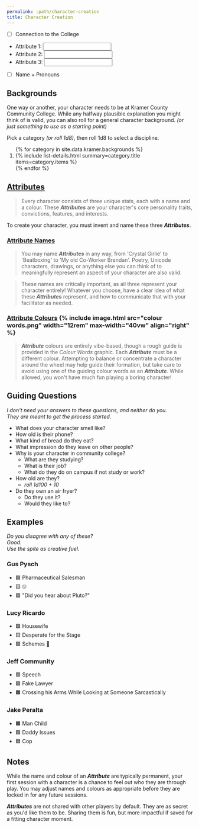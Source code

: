 ```yaml
---
permalink: :path/character-creation
title: Character Creation
---
```

<script src="/scripts/input_cookies.js" defer></script>

- [ ] Connection to the College
- <label>Attribute 1: <input type="text"/></label>
- <label>Attribute 2: <input type="text"/></label>
- <label>Attribute 3: <input type="text"/></label>
- [ ] Name + Pronouns

## Backgrounds
One way or another, your character needs to be at Kramer County Community College. While any halfway plausible explanation you might think of is valid, you can also roll for a general character background. *(or just something to use as a starting point)*

Pick a category *(or roll 1d8)*, then roll 1d8 to select a discipline.

<ol>
{% for category in site.data.kramer.backgrounds %}
    <li>
        {% include list-details.html summary=category.title items=category.items %}
    </li>
{% endfor %}
</ol>

## [Attributes](system#attributes)
> Every character consists of three unique stats, each with a name and a colour. These ***Attributes*** are your character's core personality traits, convictions, features, and interests.

To create your character, you must invent and name these three ***Attributes***.

### [Attribute Names](system#names)
> You may name ***Attributes*** in any way, from 'Crystal Girlie' to 'Beatboxing' to 'My old Co-Worker Brendan'. Poetry, Unicode characters, drawings, or anything else you can think of to meaningfully represent an aspect of your character are also valid.

> These names are critically important, as all three represent your character entirely!
> Whatever you choose, have a clear idea of what these ***Attributes*** represent, and how to communicate that with your facilitator as needed.


### [Attribute Colours](system#colours) {% include image.html src="colour words.png" width="12rem" max-width="40vw" align="right" %}
> ***Attribute*** colours are entirely vibe-based, though a rough guide is provided in the *Colour Words* graphic. Each ***Attribute*** must be a different colour. Attempting to balance or concentrate a character around the wheel may help guide their formation, but take care to avoid using one of the guiding colour words as an ***Attribute***. While allowed, you won't have much fun playing a boring character!

## Guiding Questions
*I don't need your answers to these questions, and neither do you.  
They are meant to get the process started.*
- What does your character smell like?
- How old is their phone?
- What kind of bread do they eat?
- What impression do they leave on other people?
- Why is your character in community college?
	- What are they studying?
	- What is their job?
	- What do they do on campus if not study or work?
- How old are they?
	- *roll 1d100 + 10*
- Do they own an air fryer?
	- Do they use it?
	- Would they like to?

## Examples
*Do you disagree with any of these?  
Good.  
Use the spite as creative fuel.*

### Gus Pysch
- 🟦 Pharmaceutical Salesman
- 🟨 🙄
- 🟥 "Did you hear about Pluto?"

### Lucy Ricardo
- 🟩 Housewife
- 🟨 Desperate for the Stage
- 🟪 Schemes 💅

### Jeff Community
- 🟥 Speech
- 🟪 Fake Lawyer
- 🟧 Crossing his Arms While Looking at Someone Sarcastically

### Jake Peralta
- 🟧 Man Child
- 🟩 Daddy Issues
- 🟦 Cop

## Notes
While the name and colour of an ***Attribute*** are typically permanent, your first session with a character is a chance to feel out who they are through play. You may adjust names and colours as appropriate before they are locked in for any future sessions.

***Attributes*** are not shared with other players by default. They are as secret as you'd like them to be. Sharing them is fun, but more impactful if saved for a fitting character moment.